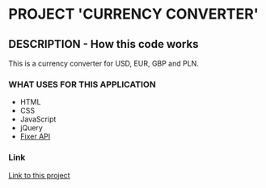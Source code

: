 # PROJECT 'CURRENCY CONVERTER'

## DESCRIPTION - How this code works

This is a currency converter for USD, EUR, GBP and PLN.

### WHAT USES FOR THIS APPLICATION

- HTML<br>
- CSS<br>
- JavaScript<br>
- jQuery<br>
- [Fixer API](https://fixer.io/)

### Link

[Link to this project](https://hajczek.github.io/currency_convertter/)